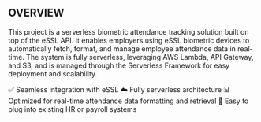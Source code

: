 ## OVERVIEW

This project is a serverless biometric attendance tracking solution built on top of the eSSL API. It enables employers using eSSL biometric devices to automatically fetch, format, and manage employee attendance data in real-time. The system is fully serverless, leveraging AWS Lambda, API Gateway, and S3, and is managed through the Serverless Framework for easy deployment and scalability.

✅ Seamless integration with eSSL
☁️ Fully serverless architecture
📊 Optimized for real-time attendance data formatting and retrieval
🧩 Easy to plug into existing HR or payroll systems
